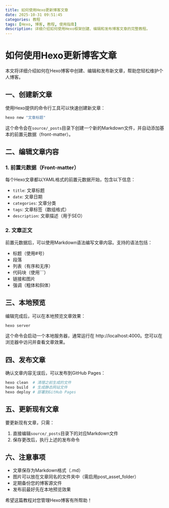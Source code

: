 ```yaml
---
title: 如何使用Hexo更新博客文章
date: 2025-10-31 09:51:45
categories: 教程
tags: [Hexo, 博客, 教程, 使用指南]
description: 详细介绍如何使用Hexo框架创建、编辑和发布博客文章的完整教程。
---
```


# 如何使用Hexo更新博客文章

本文将详细介绍如何在Hexo博客中创建、编辑和发布新文章，帮助您轻松维护个人博客。

## 一、创建新文章

使用Hexo提供的命令行工具可以快速创建新文章：

```bash
hexo new "文章标题"
```

这个命令会在`source/_posts`目录下创建一个新的Markdown文件，并自动添加基本的前置元数据（front-matter）。

## 二、编辑文章内容

### 1. 前置元数据（Front-matter）

每个Hexo文章都以YAML格式的前置元数据开始，包含以下信息：

- `title`: 文章标题
- `date`: 文章日期
- `categories`: 文章分类
- `tags`: 文章标签（数组格式）
- `description`: 文章描述（用于SEO）

### 2. 文章正文

前置元数据后，可以使用Markdown语法编写文章内容。支持的语法包括：

- 标题（使用#号）
- 段落
- 列表（有序和无序）
- 代码块（使用```）
- 链接和图片
- 强调（粗体和斜体）

## 三、本地预览

编辑完成后，可以在本地预览文章效果：

```bash
hexo server
```

这个命令会启动一个本地服务器，通常运行在 http://localhost:4000。您可以在浏览器中访问并查看文章效果。

## 四、发布文章

确认文章内容无误后，可以发布到GitHub Pages：

```bash
hexo clean  # 清理之前生成的文件
hexo build  # 生成静态网站文件
hexo deploy # 部署到GitHub Pages
```

## 五、更新现有文章

要更新现有文章，只需：

1. 直接编辑`source/_posts`目录下的对应Markdown文件
2. 保存更改后，执行上述的发布命令

## 六、注意事项

- 文章保存为Markdown格式（.md）
- 图片可以放在文章同名的文件夹中（需启用post_asset_folder）
- 定期备份您的博客源文件
- 发布前最好先在本地预览效果

希望这篇教程对您管理Hexo博客有所帮助！
